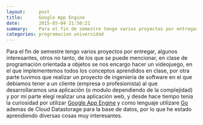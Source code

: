 ```yaml
---
layout:     post
title:      Google App Engine
date:       2015-05-04 21:50:21
summary:    Para el fin de semestre tengo varios proyectos por entregar, algunos interesantes, otros no tanto, de los que se puede mencionar.
categories: programacion universidad
---
```


Para el fin de semestre tengo varios proyectos por entregar, algunos interesantes, otros no tanto, de los que se puede mencionar, en clase de programación orientada a objetos se nos encargo hacer un videojuego, en el que implementemos todos los conceptos aprendidos en clase, por otra parte tuvimos que realizar un proyecto de ingenieria de software en el que debiamos tener a un cliente (empresa o profesionista) al que desarrollaramos una aplicación (o modulo dependiendo de la complejidad) y por mi parte elegí realizar una aplicación web, y desde hace tiempo tenia la curiosidad por utilizar [Google App Engine](https://appengine.google.com) y como lenguaje utilizare [Go](http://golang.org) ademas de Cloud Datastorage para la base de datos, por lo que he estado aprendiendo diversas cosas muy interesantes.
